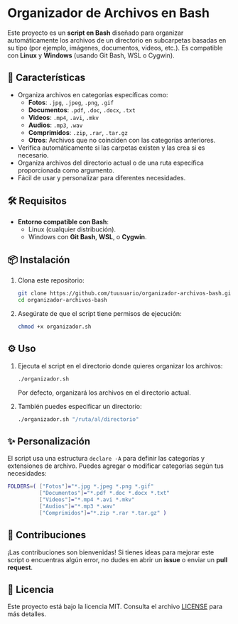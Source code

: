 
# Organizador de Archivos en Bash

Este proyecto es un **script en Bash** diseñado para organizar automáticamente los archivos de un directorio en subcarpetas basadas en su tipo (por ejemplo, imágenes, documentos, videos, etc.). Es compatible con **Linux** y **Windows** (usando Git Bash, WSL o Cygwin).

## 🚀 Características

- Organiza archivos en categorías específicas como:
  - **Fotos**: `.jpg`, `.jpeg`, `.png`, `.gif`
  - **Documentos**: `.pdf`, `.doc`, `.docx`, `.txt`
  - **Videos**: `.mp4`, `.avi`, `.mkv`
  - **Audios**: `.mp3`, `.wav`
  - **Comprimidos**: `.zip`, `.rar`, `.tar.gz`
  - **Otros**: Archivos que no coinciden con las categorías anteriores.
- Verifica automáticamente si las carpetas existen y las crea si es necesario.
- Organiza archivos del directorio actual o de una ruta específica proporcionada como argumento.
- Fácil de usar y personalizar para diferentes necesidades.

## 🛠️ Requisitos

- **Entorno compatible con Bash**:
  - Linux (cualquier distribución).
  - Windows con **Git Bash**, **WSL**, o **Cygwin**.

## 📦 Instalación

1. Clona este repositorio:
   ```bash
   git clone https://github.com/tuusuario/organizador-archivos-bash.git
   cd organizador-archivos-bash
   ```
2. Asegúrate de que el script tiene permisos de ejecución:
   ```bash
   chmod +x organizador.sh
   ```

## ⚙️ Uso

1. Ejecuta el script en el directorio donde quieres organizar los archivos:
   ```bash
   ./organizador.sh
   ```
   Por defecto, organizará los archivos en el directorio actual.

2. También puedes especificar un directorio:
   ```bash
   ./organizador.sh "/ruta/al/directorio"
   ```

## ✨ Personalización

El script usa una estructura `declare -A` para definir las categorías y extensiones de archivo. Puedes agregar o modificar categorías según tus necesidades:

```bash
FOLDERS=( ["Fotos"]="*.jpg *.jpeg *.png *.gif"
          ["Documentos"]="*.pdf *.doc *.docx *.txt"
          ["Videos"]="*.mp4 *.avi *.mkv"
          ["Audios"]="*.mp3 *.wav"
          ["Comprimidos"]="*.zip *.rar *.tar.gz" )
```

## 🤝 Contribuciones

¡Las contribuciones son bienvenidas! Si tienes ideas para mejorar este script o encuentras algún error, no dudes en abrir un **issue** o enviar un **pull request**.

## 📜 Licencia

Este proyecto está bajo la licencia MIT. Consulta el archivo [LICENSE](LICENSE) para más detalles.
